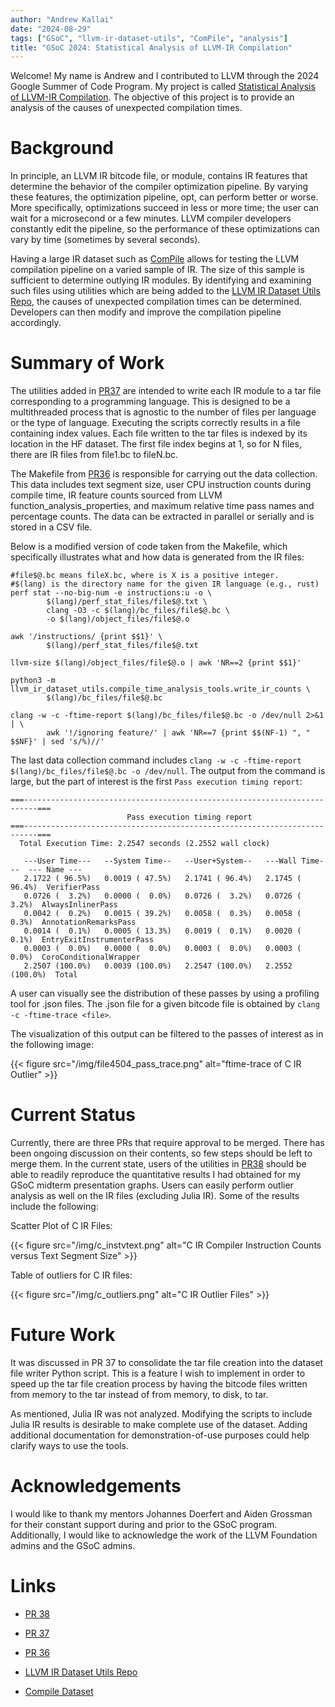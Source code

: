 ```yaml
---
author: "Andrew Kallai"
date: "2024-08-29"
tags: ["GSoC", "llvm-ir-dataset-utils", "ComPile", "analysis"]
title: "GSoC 2024: Statistical Analysis of LLVM-IR Compilation"
---
```


Welcome! My name is Andrew and I contributed to LLVM through the 2024 Google Summer of Code Program. My project is called [Statistical Analysis of LLVM-IR Compilation](https://summerofcode.withgoogle.com/programs/2024/projects/hquDyVBK). The objective of this project is to provide an analysis of the causes of unexpected compilation times.

# Background

In principle, an LLVM IR bitcode file, or module, contains IR features that determine the behavior of the compiler optimization pipeline. By varying these features, the optimization pipeline, opt, can perform better or worse. More specifically, optimizations succeed in less or more time; the user can wait for a microsecond or a few minutes. LLVM compiler developers constantly edit the pipeline, so the performance of these optimizations can vary by time (sometimes by several seconds).

Having a large IR dataset such as [ComPile](https://huggingface.co/datasets/llvm-ml/ComPile) allows for testing the LLVM compilation pipeline on a varied sample of IR. The size of this sample is sufficient to determine outlying IR modules. By identifying and examining such files using utilities which are being added to the [LLVM IR Dataset Utils Repo](https://github.com/llvm-ml/llvm-ir-dataset-utils), the causes of unexpected compilation times can be determined. Developers can then modify and improve the compilation pipeline accordingly.

# Summary of Work

The utilities added in [PR37](https://github.com/llvm-ml/llvm-ir-dataset-utils/pull/37) are intended to write each IR module to a tar file corresponding to a programming language. This is designed to be a multithreaded process that is agnostic to the number of files per language or the type of language. Executing the scripts correctly results in a file containing index values. Each file written to the tar files is indexed by its location in the HF dataset. The first file index begins at 1, so for N files, there are IR files from file1.bc to fileN.bc. 

The Makefile from [PR36](https://github.com/llvm-ml/llvm-ir-dataset-utils/pull/36) is responsible for carrying out the data collection. This data includes text segment size, user CPU instruction counts during compile time, IR feature counts sourced from LLVM function_analysis_properties, and maximum relative time pass names and percentage counts. The data can be extracted in parallel or serially and is stored in a CSV file.

Below is a modified version of code taken from the Makefile, which specifically illustrates what and how data is generated from the IR files:

```shell
#file$@.bc means fileX.bc, where is X is a positive integer.
#$(lang) is the directory name for the given IR language (e.g., rust)
perf stat --no-big-num -e instructions:u -o \
		$(lang)/perf_stat_files/file$@.txt \
		clang -O3 -c $(lang)/bc_files/file$@.bc \
		-o $(lang)/object_files/file$@.o

awk '/instructions/ {print $$1}' \
		$(lang)/perf_stat_files/file$@.txt

llvm-size $(lang)/object_files/file$@.o | awk 'NR==2 {print $$1}'

python3 -m llvm_ir_dataset_utils.compile_time_analysis_tools.write_ir_counts \
		$(lang)/bc_files/file$@.bc

clang -w -c -ftime-report $(lang)/bc_files/file$@.bc -o /dev/null 2>&1 | \
		awk '!/ignoring feature/' | awk 'NR==7 {print $$(NF-1) ", " $$NF}' | sed 's/%)//'
```

The last data collection command includes `clang -w -c -ftime-report $(lang)/bc_files/file$@.bc -o /dev/null`. The output from the command is large, but the part of interest is the first `Pass execution timing report`: 

```text
===-------------------------------------------------------------------------===
                          Pass execution timing report
===-------------------------------------------------------------------------===
  Total Execution Time: 2.2547 seconds (2.2552 wall clock)

   ---User Time---   --System Time--   --User+System--   ---Wall Time---  --- Name ---
   2.1722 ( 96.5%)   0.0019 ( 47.5%)   2.1741 ( 96.4%)   2.1745 ( 96.4%)  VerifierPass
   0.0726 (  3.2%)   0.0000 (  0.0%)   0.0726 (  3.2%)   0.0726 (  3.2%)  AlwaysInlinerPass
   0.0042 (  0.2%)   0.0015 ( 39.2%)   0.0058 (  0.3%)   0.0058 (  0.3%)  AnnotationRemarksPass
   0.0014 (  0.1%)   0.0005 ( 13.3%)   0.0019 (  0.1%)   0.0020 (  0.1%)  EntryExitInstrumenterPass
   0.0003 (  0.0%)   0.0000 (  0.0%)   0.0003 (  0.0%)   0.0003 (  0.0%)  CoroConditionalWrapper
   2.2507 (100.0%)   0.0039 (100.0%)   2.2547 (100.0%)   2.2552 (100.0%)  Total
```

A user can visually see the distribution of these passes by using a profiling tool for .json files. The .json file for a given bitcode file is obtained by `clang -c -ftime-trace <file>`.

The visualization of this output can be filtered to the passes of interest as in the following image:

{{< figure src="/img/file4504_pass_trace.png" alt="ftime-trace of C IR Outlier" >}}

# Current Status 

Currently, there are three PRs that require approval to be merged. There has been ongoing discussion on their contents, so few steps should be left to merge them.
In the current state, users of the utilities in [PR38](https://github.com/llvm-ml/llvm-ir-dataset-utils/pull/38) should be able to readily reproduce the quantitative results I had obtained for my GSoC midterm presentation graphs. Users can easily perform outlier analysis as well on the IR files (excluding Julia IR). Some of the results include the following:

Scatter Plot of C IR Files:

{{< figure src="/img/c_instvtext.png" alt="C IR Compiler Instruction Counts versus Text Segment Size" >}}

Table of outliers for C IR files:

{{< figure src="/img/c_outliers.png" alt="C IR Outlier Files" >}}

# Future Work

It was discussed in PR 37 to consolidate the tar file creation into the dataset file writer Python script. This is a feature I wish to implement in order to speed up the tar file creation process by having the bitcode files written from memory to the tar instead of from memory, to disk, to tar.

As mentioned, Julia IR was not analyzed. Modifying the scripts to include Julia IR results is desirable to make complete use of the dataset.
Adding additional documentation for demonstration-of-use purposes could help clarify ways to use the tools.


# Acknowledgements

I would like to thank my mentors Johannes Doerfert and Aiden Grossman for their constant support during and prior to the GSoC program. Additionally, I would like to acknowledge the work of the LLVM Foundation admins and the GSoC admins.

# Links
* [PR 38](https://github.com/llvm-ml/llvm-ir-dataset-utils/pull/38)

* [PR 37](https://github.com/llvm-ml/llvm-ir-dataset-utils/pull/37)

* [PR 36](https://github.com/llvm-ml/llvm-ir-dataset-utils/pull/36)

* [LLVM IR Dataset Utils Repo](https://github.com/llvm-ml/llvm-ir-dataset-utils)

* [Compile Dataset](https://huggingface.co/datasets/llvm-ml/ComPile)
